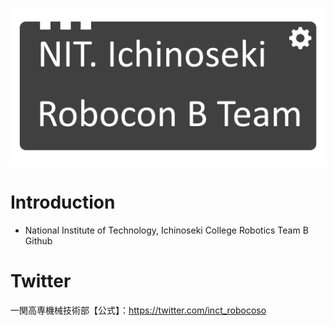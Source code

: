 <p align="center">
    <img src="./assets/nitic_logo.png" alt="logo"/>
</p>

# Introduction

- National Institute of Technology, Ichinoseki College Robotics Team B Github

# Twitter

一関高専機械技術部【公式】：https://twitter.com/inct_robocoso
